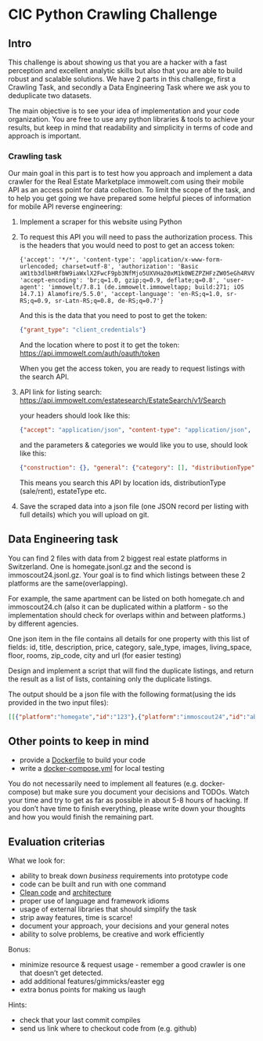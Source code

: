 # CIC Python Crawling Challenge

## Intro 

This challenge is about showing us that you are a hacker with a fast perception and excellent analytic skills but also that you are able to build robust and scalable solutions. 
We have 2 parts in this challenge, first a Crawling Task, and secondly a Data Engineering Task where we ask you to deduplicate two datasets.

The main objective is to see your idea of implementation and your code organization. You are free to use any python libraries & tools to achieve your results, but keep in mind that readability and simplicity in terms of code and approach is important.


### Crawling task
Our main goal in this part is to test how you approach and implement a data crawler for the Real Estate Marketplace immowelt.com using their mobile API as an access point for data collection. To limit the scope of the task, and to help you get going we have prepared some helpful pieces of information for mobile API reverse engineering:

1. Implement a scraper for this website using Python
2. To request this API you will need to pass the authorization process. This is the headers that you would need to post to get an access token:

   ```
   {'accept': '*/*', 'content-type': 'application/x-www-form-urlencoded; charset=utf-8', 'authorization': 'Basic aW1tb3dlbHRfbW9iaWxlX2FwcF9pb3NfMjo5UXVHa20xM1k0WEZPZHFzZW05eGh4RVVKejR2UWdEWA==', 'accept-encoding': 'br;q=1.0, gzip;q=0.9, deflate;q=0.8', 'user-agent': 'immowelt/7.8.1 (de.immowelt.immoweltapp; build:271; iOS 14.7.1) Alamofire/5.5.0', 'accept-language': 'en-RS;q=1.0, sr-RS;q=0.9, sr-Latn-RS;q=0.8, de-RS;q=0.7'}
   ```
   
   And this is the data that you need to post to get the token:
    ```json
    {"grant_type": "client_credentials"}
    ```
    And the location where to post it to get the token:
    https://api.immowelt.com/auth/oauth/token
    
    When you get the access token, you are ready to request listings with the search API.
3. API link for listing search: 
    https://api.immowelt.com/estatesearch/EstateSearch/v1/Search
    
    your headers should look like this:
    ```json
    {"accept": "application/json", "content-type": "application/json", "accept-language": "en-RS;q=1.0, sr-RS;q=0.9, sr-Latn-RS;q=0.8, de-RS;q=0.7", "accept-encoding": "br;q=1.0, gzip;q=0.9, deflate;q=0.8", "content-length": "224", "user-agent": "immowelt/7.8.1 (de.immowelt.immoweltapp; build:271; iOS 14.7.1) Alamofire/5.5.0", "authorization": "Bearer <access_token>", "Content-Type": "application/json"}
    ```
    and the parameters & categories we would like you to use, should look like this:
    ```json
    {"construction": {}, "general": {"category": [], "distributionType": "ZUR_MIETE", "equipment": [], "estateType": ["WOHNUNG", "LAND_FORSTWIRTSCHAFT", "WOHNGEMEINSCHAFT", "GARAGE_STELLPLATZ", "GASTRONOMIE_HOTEL", "HALLEN_INDUSTRIEFLAECHE", "HAUS", "BUERO_PRAXISFLAECHE", "GRUNDSTUECK", "SONSTIGES", "LADENFLAECHE", "WOHNEN_AUF_ZEIT", "GEWERBE_GRUNDSTUECK", "RENDITEOBJEKT"]}, "location": {"geo": {"locationId": [516424, 518004, 518044, 517940]}}, "offset": "0", "pagesize": "5000", "pricing": {}, "sort": "SortByCreateDate"}
    ```
    This means you search this API by location ids, distributionType (sale/rent), estateType etc. 
    
4. Save the scraped data into a json file (one JSON record per listing with full details) which you will upload on git.
 

## Data Engineering task

You can find 2 files with data from 2 biggest real estate platforms in Switzerland.
One is homegate.jsonl.gz and the second is immoscout24.jsonl.gz. Your goal is to find which listings between these 2 platforms are the same(overlapping). 

For example, the same apartment can be listed on both homegate.ch and immoscout24.ch (also it can be duplicated within a platform - so the implementation should check for overlaps within and between platforms.) by different agencies.

One json item in the file contains all details for one property with this list of fields:
id, title, description, price, category, sale_type, images, living_space, floor, rooms, zip_code, city and url (for easier testing)

Design and implement a script that will find the duplicate listings, and return the result as a list of lists, containing only the duplicate listings.

The output should be a json file with the following format(using the ids provided in the two input files):
```json
[[{"platform":"homegate","id":"123"},{"platform":"immoscout24","id":"abc"}],[{"platform":"homegate","id":"123"},{"platform":"immoscout24","id":"abc"},{"platform":"homegate","id":"456"}]]
```


 

## Other points to keep in mind

- provide a [Dockerfile](https://docs.docker.com/engine/reference/builder/) to build your code
- write a [docker-compose.yml](https://docs.docker.com/compose/) for local testing

You do not necessarily need to implement all features (e.g. docker-compose) but make sure you document your decisions and TODOs. Watch your time and try to get as far as possible in about 5-8 hours of hacking. If you don’t have time to finish everything, please write down your thoughts and how you would finish the remaining part.


## Evaluation criterias

What we look for:

- ability to break down *business* requirements into prototype code
- code can be built and run with one command
- [Clean code](https://www.amazon.com/Clean-Coder-Conduct-Professional-Programmers/dp/0137081073/) and [architecture](https://www.amazon.com/Clean-Architecture-Craftsmans-Software-Structure/dp/0134494164/)
- proper use of language and framework idioms
- usage of external libraries that should simplify the task
- strip away features, time is scarce!
- document your approach, your decisions and your general notes
- ability to solve problems, be creative and work efficiently

Bonus:
- minimize resource & request usage - remember a good crawler is one that doesn’t get detected.
- add additional features/gimmicks/easter egg
- extra bonus points for making us laugh

Hints:
- check that your last commit compiles
- send us link where to checkout code from (e.g. github)

